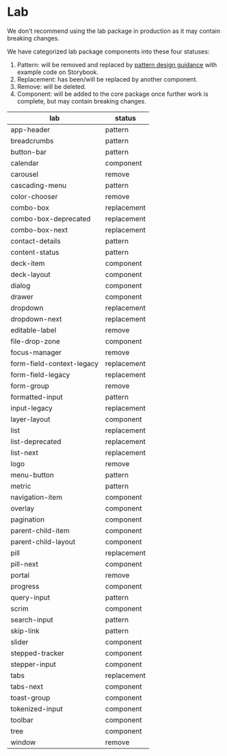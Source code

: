 # Lab

We don't recommend using the lab package in production as it may contain breaking changes.

We have categorized lab package components into these four statuses:

1. Pattern: will be removed and replaced by [pattern design guidance](https://www.saltdesignsystem.com/salt/patterns/index) with example code on Storybook.
2. Replacement: has been/will be replaced by another component.
3. Remove: will be deleted.
4. Component: will be added to the core package once further work is complete, but may contain breaking changes.

| lab                       | status      |
| ------------------------- | ----------- |
| app-header                | pattern     |
| breadcrumbs               | pattern     |
| button-bar                | pattern     |
| calendar                  | component   |
| carousel                  | remove      |
| cascading-menu            | pattern     |
| color-chooser             | remove      |
| combo-box                 | replacement |
| combo-box-deprecated      | replacement |
| combo-box-next            | replacement |
| contact-details           | pattern     |
| content-status            | pattern     |
| deck-item                 | component   |
| deck-layout               | component   |
| dialog                    | component   |
| drawer                    | component   |
| dropdown                  | replacement |
| dropdown-next             | replacement |
| editable-label            | remove      |
| file-drop-zone            | component   |
| focus-manager             | remove      |
| form-field-context-legacy | replacement |
| form-field-legacy         | replacement |
| form-group                | remove      |
| formatted-input           | pattern     |
| input-legacy              | replacement |
| layer-layout              | component   |
| list                      | replacement |
| list-deprecated           | replacement |
| list-next                 | replacement |
| logo                      | remove      |
| menu-button               | pattern     |
| metric                    | pattern     |
| navigation-item           | component   |
| overlay                   | component   |
| pagination                | component   |
| parent-child-item         | component   |
| parent-child-layout       | component   |
| pill                      | replacement |
| pill-next                 | component   |
| portal                    | remove      |
| progress                  | component   |
| query-input               | pattern     |
| scrim                     | component   |
| search-input              | pattern     |
| skip-link                 | pattern     |
| slider                    | component   |
| stepped-tracker           | component   |
| stepper-input             | component   |
| tabs                      | replacement |
| tabs-next                 | component   |
| toast-group               | component   |
| tokenized-input           | component   |
| toolbar                   | component   |
| tree                      | component   |
| window                    | remove      |
